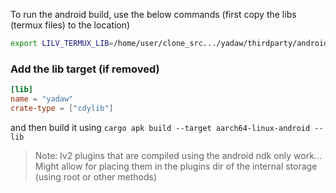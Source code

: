 To run the android build, use the below commands (first copy the libs (termux files) to the location)

```sh
export LILV_TERMUX_LIB=/home/user/clone_src.../yadaw/thirdparty/android/termux/aarch64/sysroot/data/data/com.termux/files/usr/lib
```

### Add the lib target (if removed)

```toml
[lib]
name = "yadaw"
crate-type = ["cdylib"]
```

and then build it using 
`cargo apk build --target aarch64-linux-android --lib`

> Note: lv2 plugins that are compiled using the android ndk only work... Might allow for placing them in the plugins dir of the internal storage (using root or other methods)